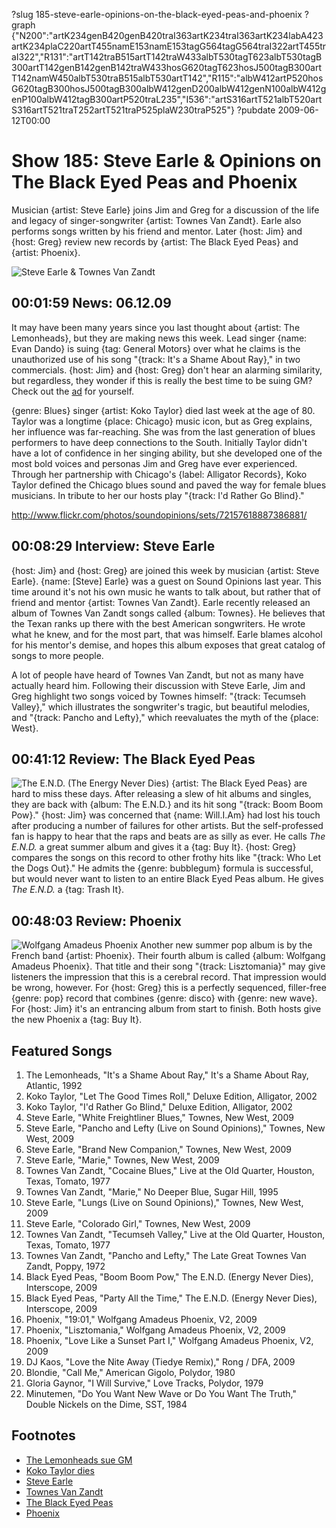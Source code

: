 ?slug 185-steve-earle-opinions-on-the-black-eyed-peas-and-phoenix
?graph {"N200":"artK234genB420genB420traI363artK234traI363artK234labA423artK234plaC220artT455namE153namE153tagG564tagG564traI322artT455traI322","R131":"artT142traB515artT142traW433albT530tagT623albT530tagB300artT142genB142genB142traW433hosG620tagT623hosJ500tagB300artT142namW450albT530traB515albT530artT142","R115":"albW412artP520hosG620tagB300hosJ500tagB300albW412genD200albW412genN100albW412genP100albW412tagB300artP520traL235","I536":"artS316artT521albT520artS316artT521traT252artT521traP525plaW230traP525"}
?pubdate 2009-06-12T00:00

# Show 185: Steve Earle & Opinions on The Black Eyed Peas and Phoenix
Musician {artist: Steve Earle} joins Jim and Greg for a discussion of the life and legacy of singer-songwriter {artist: Townes Van Zandt}. Earle also performs songs written by his friend and mentor. Later {host: Jim} and {host: Greg} review new records by {artist: The Black Eyed Peas} and {artist: Phoenix}.

![Steve Earle & Townes Van Zandt](http://static.soundopinions.org/images/2009/townesvz.jpg)


## 00:01:59 News: 06.12.09
It may have been many years since you last thought about {artist: The Lemonheads}, but they are making news this week. Lead singer {name: Evan Dando} is suing {tag: General Motors} over what he claims is the unauthorized use of his song "{track: It's a Shame About Ray}," in two commercials. {host: Jim} and {host: Greg} don't hear an alarming similarity, but regardless, they wonder if this is really the best time to be suing GM? Check out the [ad](https://www.youtube.com/watch?v=Uex6_ad7JXQ) for yourself.

{genre: Blues} singer {artist: Koko Taylor} died last week at the age of 80. Taylor was a longtime {place: Chicago} music icon, but as Greg explains, her influence was far-reaching. She was from the last generation of blues performers to have deep connections to the South. Initially Taylor didn't have a lot of confidence in her singing ability, but she developed one of the most bold voices and personas Jim and Greg have ever experienced. Through her partnership with Chicago's {label: Alligator Records}, Koko Taylor defined the Chicago blues sound and paved the way for female blues musicians. In tribute to her our hosts play "{track: I'd Rather Go Blind}."

http://www.flickr.com/photos/soundopinions/sets/72157618887386881/

## 00:08:29 Interview: Steve Earle
{host: Jim} and {host: Greg} are joined this week by musician {artist: Steve Earle}. {name: [Steve] Earle} was a guest on Sound Opinions last year. This time around it's not his own music he wants to talk about, but rather that of friend and mentor {artist: Townes Van Zandt}. Earle recently released an album of Townes Van Zandt songs called {album: Townes}. He believes that the Texan ranks up there with the best American songwriters. He wrote what he knew, and for the most part, that was himself. Earle blames alcohol for his mentor's demise, and hopes this album exposes that great catalog of songs to more people.

A lot of people have heard of Townes Van Zandt, but not as many have actually heard him. Following their discussion with Steve Earle, Jim and Greg highlight two songs voiced by Townes himself: "{track: Tecumseh Valley}," which illustrates the songwriter's tragic, but beautiful melodies, and "{track: Pancho and Lefty}," which reevaluates the myth of the {place: West}.

## 00:41:12 Review: The Black Eyed Peas
![The E.N.D. (The Energy Never Dies)](http://is4.mzstatic.com/image/thumb/Music/v4/54/e9/3a/54e93a28-1bcd-7ee0-9f21-9adb62a0d327/source/600x600bb.jpg "360391/318390146")
{artist: The Black Eyed Peas} are hard to miss these days. After releasing a slew of hit albums and singles, they are back with {album: The E.N.D.} and its hit song "{track: Boom Boom Pow}." {host: Jim} was concerned that {name: Will.I.Am} had lost his touch after producing a number of failures for other artists. But the self-professed fan is happy to hear that the raps and beats are as silly as ever. He calls *The E.N.D.* a great summer album and gives it a {tag: Buy It}. {host: Greg} compares the songs on this record to other frothy hits like "{track: Who Let the Dogs Out}." He admits the {genre: bubblegum} formula is successful, but would never want to listen to an entire Black Eyed Peas album. He gives *The E.N.D.* a {tag: Trash It}.

## 00:48:03 Review: Phoenix
![Wolfgang Amadeus Phoenix](https://upload.wikimedia.org/wikipedia/en/9/94/Phoenix_-_Wolfgang_Amadeus_Phoenix.png "5500360/315002203")
Another new summer pop album is by the French band {artist: Phoenix}. Their fourth album is called {album: Wolfgang Amadeus Phoenix}. That title and their song "{track: Lisztomania}" may give listeners the impression that this is a cerebral record. That impression would be wrong, however. For {host: Greg} this is a perfectly sequenced, filler-free {genre: pop} record that combines {genre: disco} with {genre: new wave}. For {host: Jim} it's an entrancing album from start to finish. Both hosts give the new Phoenix a {tag: Buy It}.

## Featured Songs
1. The Lemonheads, "It's a Shame About Ray," It's a Shame About Ray, Atlantic, 1992
2. Koko Taylor, "Let The Good Times Roll," Deluxe Edition, Alligator, 2002
3. Koko Taylor, "I'd Rather Go Blind," Deluxe Edition, Alligator, 2002
4. Steve Earle, "White Freightliner Blues," Townes, New West, 2009
5. Steve Earle, "Pancho and Lefty (Live on Sound Opinions)," Townes, New West, 2009
6. Steve Earle, "Brand New Companion," Townes, New West, 2009
7. Steve Earle, "Marie," Townes, New West, 2009
8. Townes Van Zandt, "Cocaine Blues," Live at the Old Quarter, Houston, Texas,  Tomato, 1977
9. Townes Van Zandt, "Marie," No Deeper Blue, Sugar Hill, 1995
10. Steve Earle, "Lungs (Live on Sound Opinions)," Townes, New West, 2009 
11. Steve Earle, "Colorado Girl," Townes, New West, 2009
12. Townes Van Zandt, "Tecumseh Valley," Live at the Old Quarter, Houston, Texas, Tomato, 1977
13. Townes Van Zandt, "Pancho and Lefty," The Late Great Townes Van Zandt, Poppy, 1972
14. Black Eyed Peas, "Boom Boom Pow," The E.N.D. (Energy Never Dies), Interscope, 2009
15. Black Eyed Peas, "Party All the Time," The E.N.D. (Energy Never Dies), Interscope, 2009
16. Phoenix, "19:01," Wolfgang Amadeus Phoenix, V2, 2009
17. Phoenix, "Lisztomania," Wolfgang Amadeus Phoenix, V2, 2009
18. Phoenix, "Love Like a Sunset Part I," Wolfgang Amadeus Phoenix, V2, 2009
19. DJ Kaos, "Love the Nite Away (Tiedye Remix)," Rong / DFA, 2009
20. Blondie, "Call Me," American Gigolo, Polydor, 1980
21. Gloria Gaynor, "I Will Survive," Love Tracks, Polydor, 1979
22. Minutemen, "Do You Want New Wave or Do You Want The Truth," Double Nickels on the Dime, SST, 1984

## Footnotes
- [The Lemonheads sue GM](http://latimesblogs.latimes.com/money_co/2009/06/rocker-evan-dando-takes-on-gm.html)
- [Koko Taylor dies](http://www.nytimes.com/2009/06/04/arts/music/04taylor.html?_r=0)
- [Steve Earle](http://www.steveearle.com/)
- [Townes Van Zandt](http://townesvanzandt.com/)
- [The Black Eyed Peas](http://www.blackeyedpeas.com/)
- [Phoenix](http://www.wearephoenix.com/)

